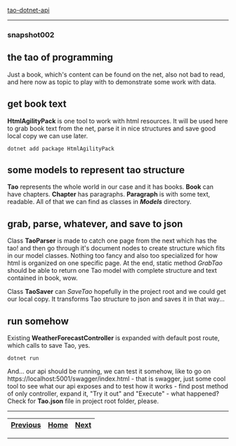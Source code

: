 [tao-dotnet-api](https://github.com/noviKorisnik/tao-dotnet-api)
___
### snapshot002
## the tao of programming
Just a book, which's content can be found on the net, also not bad to read, and here now as topic to play with to demonstrate some work with data.
## get book text
**HtmlAgilityPack** is one tool to work with html resources. It will be used here to grab book text from the net, parse it in nice structures and save good local copy we can use later.
```
dotnet add package HtmlAgilityPack
```
## some models to represent tao structure
**Tao** represents the whole world in our case and it has books. **Book** can have chapters. **Chapter** has paragraphs. **Paragraph** is with some text, readable. All of that we can find as classes in **_Models_** directory.
## grab, parse, whatever, and save to json
Class **TaoParser** is made to catch one page from the next which has the tao! and then go through it's document nodes to create structure which fits in our model classes. Nothing too fancy and also too specialized for how html is organized on one specific page. At the end, static method _GrabTao_ should be able to return one Tao model with complete structure and text contained in book, wow.

Class **TaoSaver** can _SaveTao_ hopefully in the project root and we could get our local copy. It transforms Tao structure to json and saves it in that way...
## run somehow
Existing **WeatherForecastController** is expanded with default post route, which calls to save Tao, yes.
```
dotnet run
```
And... our api should be running, we can test it somehow, like to go on https://localhost:5001/swagger/index.html - that is swagger, just some cool tool to see what our api exposes and to test how it works - find post method of only controller, expand it, "Try it out" and "Execute" - what happened? Check for **Tao.json** file in project root folder, please.
___
| [Previous](https://github.com/noviKorisnik/tao-dotnet-api/tree/snapshot001)| [Home](https://github.com/noviKorisnik/tao-dotnet-api) | [Next](https://github.com/noviKorisnik/tao-dotnet-api/tree/snapshot003) |
| :-: | :-: | :-: |
___